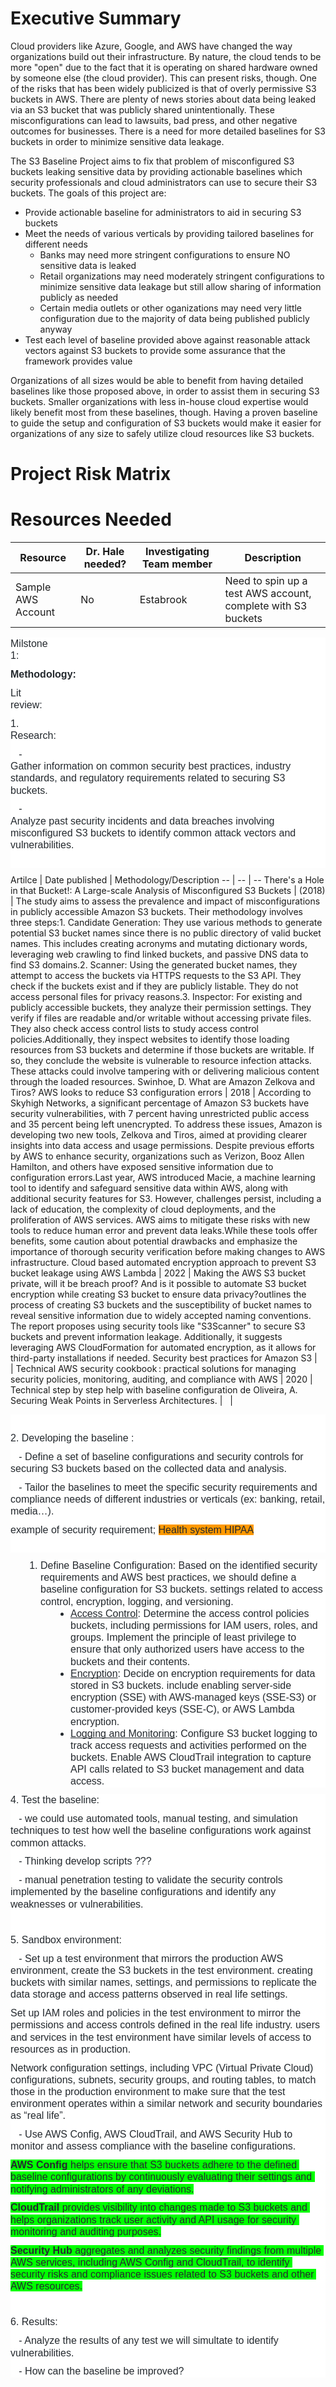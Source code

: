 # Executive Summary
Cloud providers like Azure, Google, and AWS have changed the way organizations build out their infrastructure. By nature, the cloud tends to be more "open" due to the fact that it is operating on shared hardware owned by someone else (the cloud provider). This can present risks, though. One of the risks that has been widely publicized is that of overly permissive S3 buckets in AWS. There are plenty of news stories about data being leaked via an S3 bucket that was publicly shared unintentionally. These misconfigurations can lead to lawsuits, bad press, and other negative outcomes for businesses. There is a need for more detailed baselines for S3 buckets in order to minimize sensitive data leakage. 

The S3 Baseline Project aims to fix that problem of misconfigured S3 buckets leaking sensitive data by providing actionable baselines which security professionals and cloud administrators can use to secure their S3 buckets. The goals of this project are: 
- Provide actionable baseline for administrators to aid in securing S3 buckets
- Meet the needs of various verticals by providing tailored baselines for different needs
  - Banks may need more stringent configurations to ensure NO sensitive data is leaked
  - Retail organizations may need moderately stringent configurations to minimize sensitive data leakage but still allow sharing of information publicly as needed
  - Certain media outlets or other oganizations may need very little configuration due to the majority of data being published publicly anyway
- Test each level of baseline provided above against reasonable attack vectors against S3 buckets to provide some assurance that the framework provides value

Organizations of all sizes would be able to benefit from having detailed baselines like those proposed above, in order to assist them in securing S3 buckets. Smaller organizations with less in-house cloud expertise would likely benefit most from these baselines, though. Having a proven baseline to guide the setup and configuration of S3 buckets would make it easier for organizations of any size to safely utilize cloud resources like S3 buckets. 

# Project Risk Matrix

# Resources Needed
|Resource  | Dr. Hale needed? | Investigating Team member | Description |
|-------------------|---------|---------------------------|-------------|
|Sample AWS Account|No|Estabrook|Need to spin up a test AWS account, complete with S3 buckets|


<b style="font-weight:normal;" id="docs-internal-guid-5bde2d32-7fff-948b-291b-7ece568072f6"><p dir="ltr" style="line-height:1.2;background-color:#ffffff;margin-top:0pt;margin-bottom:0pt;padding:0pt 0pt 8pt 0pt;"><span style="font-size:12pt;font-family:Arial,sans-serif;color:#24292e;background-color:transparent;font-weight:400;font-style:normal;font-variant:normal;text-decoration:none;vertical-align:baseline;white-space:pre;white-space:pre-wrap;">Milstone 1:</span></p><p dir="ltr" style="line-height:1.2;background-color:#ffffff;margin-top:0pt;margin-bottom:0pt;padding:0pt 0pt 8pt 0pt;"><span style="font-size:12pt;font-family:Arial,sans-serif;color:#24292e;background-color:transparent;font-weight:700;font-style:normal;font-variant:normal;text-decoration:none;vertical-align:baseline;white-space:pre;white-space:pre-wrap;">Methodology:</span></p><p dir="ltr" style="line-height:1.2;background-color:#ffffff;margin-top:0pt;margin-bottom:0pt;padding:0pt 0pt 8pt 0pt;"><span style="font-size:12pt;font-family:Arial,sans-serif;color:#24292e;background-color:transparent;font-weight:400;font-style:normal;font-variant:normal;text-decoration:none;vertical-align:baseline;white-space:pre;white-space:pre-wrap;">Lit review:</span></p><p dir="ltr" style="line-height:1.2;background-color:#ffffff;margin-top:0pt;margin-bottom:0pt;padding:0pt 0pt 8pt 0pt;"><span style="font-size:12pt;font-family:Arial,sans-serif;color:#24292e;background-color:transparent;font-weight:400;font-style:normal;font-variant:normal;text-decoration:none;vertical-align:baseline;white-space:pre;white-space:pre-wrap;">1. Research:</span></p><p dir="ltr" style="line-height:1.2;background-color:#ffffff;margin-top:0pt;margin-bottom:0pt;padding:0pt 0pt 8pt 0pt;"><span style="font-size:12pt;font-family:Arial,sans-serif;color:#24292e;background-color:transparent;font-weight:400;font-style:normal;font-variant:normal;text-decoration:none;vertical-align:baseline;white-space:pre;white-space:pre-wrap;">&nbsp;&nbsp;&nbsp;- Gather information on common security best practices, industry standards, and regulatory requirements related to securing S3 buckets.</span></p><p dir="ltr" style="line-height:1.2;background-color:#ffffff;margin-top:0pt;margin-bottom:0pt;padding:0pt 0pt 8pt 0pt;"><span style="font-size:12pt;font-family:Arial,sans-serif;color:#24292e;background-color:transparent;font-weight:400;font-style:normal;font-variant:normal;text-decoration:none;vertical-align:baseline;white-space:pre;white-space:pre-wrap;">&nbsp;&nbsp;&nbsp;- Analyze past security incidents and data breaches involving misconfigured S3 buckets to identify common attack vectors and vulnerabilities.</span></p><p dir="ltr" style="line-height:1.2;background-color:#ffffff;margin-top:0pt;margin-bottom:8pt;"><br /></p><div dir="ltr" style="margin-left:0pt;" align="left">
Artilce | Date published | Methodology/Description
-- | -- | --
There's a Hole in that Bucket!: A Large-scale Analysis of Misconfigured S3 Buckets | (2018) | The study aims to assess the prevalence and impact of misconfigurations in publicly accessible Amazon S3 buckets. Their methodology involves three steps:1. Candidate Generation: They use various methods to generate potential S3 bucket names since there is no public directory of valid bucket names. This includes creating acronyms and mutating dictionary words, leveraging web crawling to find linked buckets, and passive DNS data to find S3 domains.2. Scanner: Using the generated bucket names, they attempt to access the buckets via HTTPS requests to the S3 API. They check if the buckets exist and if they are publicly listable. They do not access personal files for privacy reasons.3. Inspector: For existing and publicly accessible buckets, they analyze their permission settings. They verify if files are readable and/or writable without accessing private files. They also check access control lists to study access control policies.Additionally, they inspect websites to identify those loading resources from S3 buckets and determine if those buckets are writable. If so, they conclude the website is vulnerable to resource infection attacks. These attacks could involve tampering with or delivering malicious content through the loaded resources.
Swinhoe, D. What are Amazon Zelkova and Tiros? AWS looks to reduce S3 configuration errors | 2018 | According to Skyhigh Networks, a significant percentage of Amazon S3 buckets have security vulnerabilities, with 7 percent having unrestricted public access and 35 percent being left unencrypted. To address these issues, Amazon is developing two new tools, Zelkova and Tiros, aimed at providing clearer insights into data access and usage permissions. Despite previous efforts by AWS to enhance security, organizations such as Verizon, Booz Allen Hamilton, and others have exposed sensitive information due to configuration errors.Last year, AWS introduced Macie, a machine learning tool to identify and safeguard sensitive data within AWS, along with additional security features for S3. However, challenges persist, including a lack of education, the complexity of cloud deployments, and the proliferation of AWS services. AWS aims to mitigate these risks with new tools to reduce human error and prevent data leaks.While these tools offer benefits, some caution about potential drawbacks and emphasize the importance of thorough security verification before making changes to AWS infrastructure.
Cloud based automated encryption approach to prevent S3 bucket leakage using AWS Lambda | 2022 | Making the AWS S3 bucket private, will it be breach proof? And is it possible to automate S3 bucket encryption while creating S3 bucket to ensure data privacy?outlines the process of creating S3 buckets and the susceptibility of bucket names to reveal sensitive information due to widely accepted naming conventions. The report proposes using security tools like "S3Scanner" to secure S3 buckets and prevent information leakage. Additionally, it suggests leveraging AWS CloudFormation for automated encryption, as it allows for third-party installations if needed.
Security best practices for Amazon S3 |   | Technical
AWS security cookbook : practical solutions for managing security policies, monitoring, auditing, and compliance with AWS | 2020 | Technical step by step help with baseline configuration
de Oliveira, A. Securing Weak Points in Serverless Architectures. |   |  

</div><p dir="ltr" style="line-height:1.2;background-color:#ffffff;margin-top:0pt;margin-bottom:0pt;padding:0pt 0pt 8pt 0pt;"><br /></p><p dir="ltr" style="line-height:1.2;background-color:#ffffff;margin-top:0pt;margin-bottom:0pt;padding:0pt 0pt 8pt 0pt;"><span style="font-size:12pt;font-family:Arial,sans-serif;color:#24292e;background-color:transparent;font-weight:400;font-style:normal;font-variant:normal;text-decoration:none;vertical-align:baseline;white-space:pre;white-space:pre-wrap;">2. Developing the baseline :</span></p><p dir="ltr" style="line-height:1.2;background-color:#ffffff;margin-top:0pt;margin-bottom:0pt;padding:0pt 0pt 8pt 0pt;"><span style="font-size:12pt;font-family:Arial,sans-serif;color:#24292e;background-color:transparent;font-weight:400;font-style:normal;font-variant:normal;text-decoration:none;vertical-align:baseline;white-space:pre;white-space:pre-wrap;">&nbsp;&nbsp;&nbsp;- Define a set of baseline configurations and security controls for securing S3 buckets based on the collected data and analysis.</span></p><p dir="ltr" style="line-height:1.2;background-color:#ffffff;margin-top:0pt;margin-bottom:0pt;padding:0pt 0pt 8pt 0pt;"><span style="font-size:12pt;font-family:Arial,sans-serif;color:#24292e;background-color:transparent;font-weight:400;font-style:normal;font-variant:normal;text-decoration:none;vertical-align:baseline;white-space:pre;white-space:pre-wrap;">&nbsp;&nbsp;&nbsp;- Tailor the baselines to meet the specific security requirements and compliance needs of different industries or verticals (ex: banking, retail, media…).</span></p><p dir="ltr" style="line-height:1.2;background-color:#ffffff;margin-top:0pt;margin-bottom:0pt;padding:0pt 0pt 8pt 0pt;"><span style="font-size:12pt;font-family:Arial,sans-serif;color:#24292e;background-color:transparent;font-weight:400;font-style:normal;font-variant:normal;text-decoration:none;vertical-align:baseline;white-space:pre;white-space:pre-wrap;">example of security requirement; </span><span style="font-size:12pt;font-family:Arial,sans-serif;color:#24292e;background-color:#ff9900;font-weight:400;font-style:normal;font-variant:normal;text-decoration:none;vertical-align:baseline;white-space:pre;white-space:pre-wrap;">Health system HIPAA</span><span style="font-size:12pt;font-family:Arial,sans-serif;color:#24292e;background-color:transparent;font-weight:400;font-style:normal;font-variant:normal;text-decoration:none;vertical-align:baseline;white-space:pre;white-space:pre-wrap;">&nbsp;</span></p><p dir="ltr" style="line-height:1.2;background-color:#ffffff;margin-top:0pt;margin-bottom:8pt;"><br /></p><ol style="margin-top:0;margin-bottom:0;padding-inline-start:48px;"><li dir="ltr" style="list-style-type:decimal;font-size:12pt;font-family:Arial,sans-serif;color:#24292e;background-color:transparent;font-weight:400;font-style:normal;font-variant:normal;text-decoration:none;vertical-align:baseline;white-space:pre;" aria-level="1"><p dir="ltr" style="line-height:1.2;background-color:#ffffff;margin-top:0pt;margin-bottom:0pt;" role="presentation"><span style="font-size:12pt;font-family:Arial,sans-serif;color:#24292e;background-color:transparent;font-weight:400;font-style:normal;font-variant:normal;text-decoration:none;vertical-align:baseline;white-space:pre;white-space:pre-wrap;">Define Baseline Configuration: Based on the identified security requirements and AWS best practices, we should define a baseline configuration for S3 buckets. settings related to access control, encryption, logging, and versioning.</span></p></li></ol><ul style="margin-top:0;margin-bottom:0;padding-inline-start:48px;"><li dir="ltr" style="list-style-type:disc;font-size:12pt;font-family:Arial,sans-serif;color:#24292e;background-color:transparent;font-weight:400;font-style:normal;font-variant:normal;text-decoration:none;vertical-align:baseline;white-space:pre;margin-left: 36pt;" aria-level="1"><p dir="ltr" style="line-height:1.2;background-color:#ffffff;margin-top:0pt;margin-bottom:0pt;" role="presentation"><span style="font-size:12pt;font-family:Arial,sans-serif;color:#24292e;background-color:transparent;font-weight:400;font-style:normal;font-variant:normal;text-decoration:underline;-webkit-text-decoration-skip:none;text-decoration-skip-ink:none;vertical-align:baseline;white-space:pre;white-space:pre-wrap;">Access Control</span><span style="font-size:12pt;font-family:Arial,sans-serif;color:#24292e;background-color:transparent;font-weight:400;font-style:normal;font-variant:normal;text-decoration:none;vertical-align:baseline;white-space:pre;white-space:pre-wrap;">: Determine the access control policies buckets, including permissions for IAM users, roles, and groups. Implement the principle of least privilege to ensure that only authorized users have access to the buckets and their contents.</span></p></li><li dir="ltr" style="list-style-type:disc;font-size:12pt;font-family:Arial,sans-serif;color:#24292e;background-color:transparent;font-weight:400;font-style:normal;font-variant:normal;text-decoration:none;vertical-align:baseline;white-space:pre;margin-left: 36pt;" aria-level="1"><p dir="ltr" style="line-height:1.2;background-color:#ffffff;margin-top:0pt;margin-bottom:0pt;" role="presentation"><span style="font-size:12pt;font-family:Arial,sans-serif;color:#24292e;background-color:transparent;font-weight:400;font-style:normal;font-variant:normal;text-decoration:underline;-webkit-text-decoration-skip:none;text-decoration-skip-ink:none;vertical-align:baseline;white-space:pre;white-space:pre-wrap;">Encryption</span><span style="font-size:12pt;font-family:Arial,sans-serif;color:#24292e;background-color:transparent;font-weight:400;font-style:normal;font-variant:normal;text-decoration:none;vertical-align:baseline;white-space:pre;white-space:pre-wrap;">: Decide on encryption requirements for data stored in S3 buckets. include enabling server-side encryption (SSE) with AWS-managed keys (SSE-S3) or customer-provided keys (SSE-C), or AWS Lambda encryption.</span></p></li><li dir="ltr" style="list-style-type:disc;font-size:12pt;font-family:Arial,sans-serif;color:#24292e;background-color:transparent;font-weight:400;font-style:normal;font-variant:normal;text-decoration:none;vertical-align:baseline;white-space:pre;margin-left: 36pt;" aria-level="1"><p dir="ltr" style="line-height:1.2;background-color:#ffffff;margin-top:0pt;margin-bottom:8pt;" role="presentation"><span style="font-size:12pt;font-family:Arial,sans-serif;color:#24292e;background-color:transparent;font-weight:400;font-style:normal;font-variant:normal;text-decoration:underline;-webkit-text-decoration-skip:none;text-decoration-skip-ink:none;vertical-align:baseline;white-space:pre;white-space:pre-wrap;">Logging and Monitoring</span><span style="font-size:12pt;font-family:Arial,sans-serif;color:#24292e;background-color:transparent;font-weight:400;font-style:normal;font-variant:normal;text-decoration:none;vertical-align:baseline;white-space:pre;white-space:pre-wrap;">: Configure S3 bucket logging to track access requests and activities performed on the buckets. Enable AWS CloudTrail integration to capture API calls related to S3 bucket management and data access.</span></p></li></ul><p dir="ltr" style="line-height:1.2;background-color:#ffffff;margin-top:0pt;margin-bottom:0pt;padding:0pt 0pt 8pt 0pt;"><span style="font-size:12pt;font-family:Arial,sans-serif;color:#24292e;background-color:transparent;font-weight:400;font-style:normal;font-variant:normal;text-decoration:none;vertical-align:baseline;white-space:pre;white-space:pre-wrap;">4. Test the baseline:</span></p><p dir="ltr" style="line-height:1.2;background-color:#ffffff;margin-top:0pt;margin-bottom:0pt;padding:0pt 0pt 8pt 0pt;"><span style="font-size:12pt;font-family:Arial,sans-serif;color:#24292e;background-color:transparent;font-weight:400;font-style:normal;font-variant:normal;text-decoration:none;vertical-align:baseline;white-space:pre;white-space:pre-wrap;">&nbsp;&nbsp;&nbsp;- we could use automated tools, manual testing, and simulation techniques to test how well the baseline configurations work against common attacks.</span></p><p dir="ltr" style="line-height:1.2;background-color:#ffffff;margin-top:0pt;margin-bottom:0pt;padding:0pt 0pt 8pt 0pt;"><span style="font-size:12pt;font-family:Arial,sans-serif;color:#24292e;background-color:transparent;font-weight:400;font-style:normal;font-variant:normal;text-decoration:none;vertical-align:baseline;white-space:pre;white-space:pre-wrap;">&nbsp;&nbsp;&nbsp;- Thinking develop scripts ???</span></p><p dir="ltr" style="line-height:1.2;background-color:#ffffff;margin-top:0pt;margin-bottom:0pt;padding:0pt 0pt 8pt 0pt;"><span style="font-size:12pt;font-family:Arial,sans-serif;color:#24292e;background-color:transparent;font-weight:400;font-style:normal;font-variant:normal;text-decoration:none;vertical-align:baseline;white-space:pre;white-space:pre-wrap;">&nbsp;&nbsp;&nbsp;- manual penetration testing to validate the security controls implemented by the baseline configurations and identify any weaknesses or vulnerabilities.</span></p><p dir="ltr" style="line-height:1.2;background-color:#ffffff;margin-top:0pt;margin-bottom:0pt;padding:0pt 0pt 8pt 0pt;"><br /></p><p dir="ltr" style="line-height:1.2;background-color:#ffffff;margin-top:0pt;margin-bottom:0pt;padding:0pt 0pt 8pt 0pt;"><span style="font-size:12pt;font-family:Arial,sans-serif;color:#24292e;background-color:transparent;font-weight:400;font-style:normal;font-variant:normal;text-decoration:none;vertical-align:baseline;white-space:pre;white-space:pre-wrap;">5. Sandbox environment:</span></p><p dir="ltr" style="line-height:1.2;background-color:#ffffff;margin-top:0pt;margin-bottom:0pt;padding:0pt 0pt 8pt 0pt;"><span style="font-size:12pt;font-family:Arial,sans-serif;color:#24292e;background-color:transparent;font-weight:400;font-style:normal;font-variant:normal;text-decoration:none;vertical-align:baseline;white-space:pre;white-space:pre-wrap;">&nbsp;&nbsp;&nbsp;- Set up a test environment that mirrors the production AWS environment, create the S3 buckets in the test environment. creating buckets with similar names, settings, and permissions to replicate the data storage and access patterns observed in real life settings.</span></p><p dir="ltr" style="line-height:1.2;background-color:#ffffff;margin-top:0pt;margin-bottom:0pt;padding:0pt 0pt 8pt 0pt;"><span style="font-size:12pt;font-family:Arial,sans-serif;color:#24292e;background-color:transparent;font-weight:400;font-style:normal;font-variant:normal;text-decoration:none;vertical-align:baseline;white-space:pre;white-space:pre-wrap;">Set up IAM roles and policies in the test environment to mirror the permissions and access controls defined in the real life industry. users and services in the test environment have similar levels of access to resources as in production.</span></p><p dir="ltr" style="line-height:1.2;background-color:#ffffff;margin-top:0pt;margin-bottom:0pt;padding:0pt 0pt 8pt 0pt;"><span style="font-size:12pt;font-family:Arial,sans-serif;color:#24292e;background-color:transparent;font-weight:400;font-style:normal;font-variant:normal;text-decoration:none;vertical-align:baseline;white-space:pre;white-space:pre-wrap;">Network configuration settings, including VPC (Virtual Private Cloud) configurations, subnets, security groups, and routing tables, to match those in the production environment to make sure that the test environment operates within a similar network and security boundaries as &ldquo;real life&rdquo;.</span></p><p dir="ltr" style="line-height:1.2;background-color:#ffffff;margin-top:0pt;margin-bottom:0pt;padding:0pt 0pt 8pt 0pt;"><span style="font-size:12pt;font-family:Arial,sans-serif;color:#24292e;background-color:transparent;font-weight:400;font-style:normal;font-variant:normal;text-decoration:none;vertical-align:baseline;white-space:pre;white-space:pre-wrap;">&nbsp;&nbsp;&nbsp;- Use AWS Config, AWS CloudTrail, and AWS Security Hub to monitor and assess compliance with the baseline configurations.</span></p><p dir="ltr" style="line-height:1.2;background-color:#ffffff;margin-top:0pt;margin-bottom:0pt;padding:0pt 0pt 8pt 0pt;"><span style="font-size:12pt;font-family:Arial,sans-serif;color:#24292e;background-color:#00ff00;font-weight:700;font-style:normal;font-variant:normal;text-decoration:none;vertical-align:baseline;white-space:pre;white-space:pre-wrap;">AWS Config</span><span style="font-size:12pt;font-family:Arial,sans-serif;color:#24292e;background-color:#00ff00;font-weight:400;font-style:normal;font-variant:normal;text-decoration:none;vertical-align:baseline;white-space:pre;white-space:pre-wrap;"> helps ensure that S3 buckets adhere to the defined baseline configurations by continuously evaluating their settings and notifying administrators of any deviations.</span></p><p dir="ltr" style="line-height:1.2;background-color:#ffffff;margin-top:0pt;margin-bottom:0pt;padding:0pt 0pt 8pt 0pt;"><span style="font-size:12pt;font-family:Arial,sans-serif;color:#24292e;background-color:#00ff00;font-weight:700;font-style:normal;font-variant:normal;text-decoration:none;vertical-align:baseline;white-space:pre;white-space:pre-wrap;">CloudTrail</span><span style="font-size:12pt;font-family:Arial,sans-serif;color:#24292e;background-color:#00ff00;font-weight:400;font-style:normal;font-variant:normal;text-decoration:none;vertical-align:baseline;white-space:pre;white-space:pre-wrap;"> provides visibility into changes made to S3 buckets and helps organizations track user activity and API usage for security monitoring and auditing purposes.</span></p><p dir="ltr" style="line-height:1.2;background-color:#ffffff;margin-top:0pt;margin-bottom:0pt;padding:0pt 0pt 8pt 0pt;"><span style="font-size:12pt;font-family:Arial,sans-serif;color:#24292e;background-color:#00ff00;font-weight:700;font-style:normal;font-variant:normal;text-decoration:none;vertical-align:baseline;white-space:pre;white-space:pre-wrap;">Security Hub </span><span style="font-size:12pt;font-family:Arial,sans-serif;color:#24292e;background-color:#00ff00;font-weight:400;font-style:normal;font-variant:normal;text-decoration:none;vertical-align:baseline;white-space:pre;white-space:pre-wrap;">aggregates and analyzes security findings from multiple AWS services, including AWS Config and CloudTrail, to identify security risks and compliance issues related to S3 buckets and other AWS resources.</span></p><p dir="ltr" style="line-height:1.2;background-color:#ffffff;margin-top:0pt;margin-bottom:0pt;padding:0pt 0pt 8pt 0pt;"><br /></p><p dir="ltr" style="line-height:1.2;background-color:#ffffff;margin-top:0pt;margin-bottom:0pt;padding:0pt 0pt 8pt 0pt;"><span style="font-size:12pt;font-family:Arial,sans-serif;color:#24292e;background-color:transparent;font-weight:400;font-style:normal;font-variant:normal;text-decoration:none;vertical-align:baseline;white-space:pre;white-space:pre-wrap;">6. Results:</span></p><p dir="ltr" style="line-height:1.2;background-color:#ffffff;margin-top:0pt;margin-bottom:0pt;padding:0pt 0pt 8pt 0pt;"><span style="font-size:12pt;font-family:Arial,sans-serif;color:#24292e;background-color:transparent;font-weight:400;font-style:normal;font-variant:normal;text-decoration:none;vertical-align:baseline;white-space:pre;white-space:pre-wrap;">&nbsp;&nbsp;&nbsp;- Analyze the results of any test we will simultate to identify vulnerabilities.</span></p><p dir="ltr" style="line-height:1.2;background-color:#ffffff;margin-top:0pt;margin-bottom:8pt;"><span style="font-size:12pt;font-family:Arial,sans-serif;color:#24292e;background-color:transparent;font-weight:400;font-style:normal;font-variant:normal;text-decoration:none;vertical-align:baseline;white-space:pre;white-space:pre-wrap;">&nbsp;&nbsp;&nbsp;- How can the baseline be improved?</span></p></b><br class="Apple-interchange-newline">
